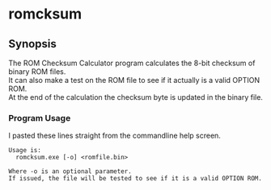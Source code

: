 # romcksum

## Synopsis

The ROM Checksum Calculator program calculates the 8-bit checksum of binary ROM files.\
It can also make a test on the ROM file to see if it actually is a valid OPTION ROM.\
At the end of the calculation the checksum byte is updated in the binary file.

### Program Usage

I pasted these lines straight from the commandline help screen.

```
Usage is:
  romcksum.exe [-o] <romfile.bin>

Where -o is an optional parameter.
If issued, the file will be tested to see if it is a valid OPTION ROM.
```
